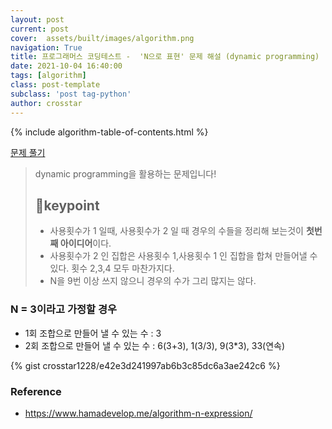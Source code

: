 ```yaml
---
layout: post
current: post
cover:  assets/built/images/algorithm.png
navigation: True
title: 프로그래머스 코딩테스트 -  'N으로 표현' 문제 해설 (dynamic programming)
date: 2021-10-04 16:40:00
tags: [algorithm]
class: post-template
subclass: 'post tag-python'
author: crosstar
---
```


{% include algorithm-table-of-contents.html %}


[문제 풀기](https://www.welcomekakao.com/learn/courses/30/lessons/42895#)


> dynamic programming을 활용하는 문제입니다!
> ## 🧐keypoint
> - 사용횟수가 1 일때, 사용횟수가 2 일 때 경우의 수들을 정리해 보는것이 **첫번째 아이디어**이다. 
> - 사용횟수가 2 인 집합은 사용횟수 1,사용횟수 1 인 집합을 합쳐 만들어낼 수 있다. 횟수 2,3,4 모두 마찬가지다.
> - N을 9번 이상 쓰지 않으니 경우의 수가 그리 많지는 않다.

### N = 3이라고 가정할 경우
- 1회 조합으로 만들어 낼 수 있는 수 : 3
- 2회 조합으로 만들어 낼 수 있는 수 : 6(3+3), 1(3/3), 9(3*3), 33(연속)



{% gist crosstar1228/e42e3d241997ab6b3c85dc6a3ae242c6 %}

### Reference
- https://www.hamadevelop.me/algorithm-n-expression/